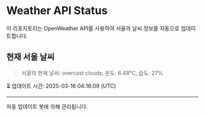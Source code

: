 
# Weather API Status

이 리포지토리는 OpenWeather API를 사용하여 서울의 날씨 정보를 자동으로 업데이트합니다.

## 현재 서울 날씨
> 서울의 현재 날씨: overcast clouds, 온도: 6.48°C, 습도: 27%

⏳ 업데이트 시간: 2025-03-16 04:18:09 (UTC)

---
자동 업데이트 봇에 의해 관리됩니다.
